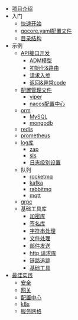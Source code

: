 - [项目介绍](zh-cn/README.md)
- 入门
  - [快速开始](zh-cn/start/quickstart.md)
  - [gocore.yaml配置文件](zh-cn/start/gocore.md)
  - [目录结构](zh-cn/start/dir.md)
- 示例
  - [API接口开发](zh-cn/examples/api/api.md)
    - [ADM模型](zh-cn/examples/api/adm.md)
    - [初始化&路由](zh-cn/examples/api/init.md)
    - [请求入参](zh-cn/examples/api/request.md)
    - [返回&异常code](zh-cn/examples/api/response.md)
  - [配置管理文件](zh-cn/examples/config/config.md)
    - [viper](zh-cn/examples/config/viper.md)
    - [nacos配置中心](zh-cn/examples/config/nacos.md)
  - [orm](zh-cn/examples/orm/orm.md)
    - [MySQL](zh-cn/examples/orm/orm.md)
    - [mongodb](zh-cn/examples/orm/mongo.md)
  - [redis](zh-cn/examples/redis/redis.md)
  - [prometheus](zh-cn/examples/prometheus/prometheus.md)
  - [log库](zh-cn/examples/log/log.md)
    - [zap](zh-cn/examples/log/zap.md)
    - [sls](zh-cn/examples/log/sls.md)
    - [日志级别设置](zh-cn/examples/log/log_level.md)
  - 队列
    - [rocketmq](zh-cn/examples/queue/rocketmq.md)
    - [kafka](zh-cn/examples/queue/kafka.md)
    - [rabbitmq](zh-cn/examples/queue/rabbitmq.md)
    - [mqtt](zh-cn/examples/queue/mqtt.md)
  - [grpc](zh-cn/examples/grpc/grpc.md)
  - 基础工具库
    - [加密库](zh-cn/examples/tools/encrypt.md)
    - [签名库](zh-cn/examples/tools/sign.md)
    - [字符串处理](zh-cn/examples/tools/string.md)
    - [文件处理](zh-cn/examples/tools/file.md)
    - [邮件发送](zh-cn/examples/tools/email.md)
    - [http 请求库](zh-cn/examples/tools/http.md)
    - [链路追踪](zh-cn/examples/tools/trace.md)
    - [基础工具](zh-cn/examples/tools/common.md)
- [最佳实践](zh-cn/practices/practices.md)
  - [安全](zh-cn/practices/container.md)
  - [网关](zh-cn/practices/gateway.md)
  - [配置中心](zh-cn/practices/config_center.md)
  - [k8s](zh-cn/practices/k8s.md)
  - [服务网格](zh-cn/practices/service_mesh.md)

<!-- - [Need Help](es-us/needhelp.md) -->
